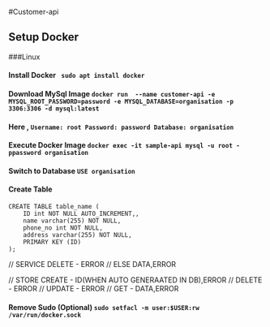 #Customer-api

## Setup Docker
###Linux
#### Install Docker        `` sudo apt install docker``
#### Download MySql Image  ``docker run  --name customer-api -e MYSQL_ROOT_PASSWORD=password -e MYSQL_DATABASE=organisation -p 3306:3306 -d mysql:latest``
#### Here ,                ``Username: root Password: password Database: organisation``
#### Execute Docker Image  ``docker exec -it sample-api mysql -u root -ppassword organisation``
#### Switch to Database    ``USE organisation``
#### Create Table          
```
CREATE TABLE table_name (
    ID int NOT NULL AUTO_INCREMENT,,
    name varchar(255) NOT NULL,
    phone_no int NOT NULL,
    address varchar(255) NOT NULL,
    PRIMARY KEY (ID)
); 
```




// SERVICE DELETE - ERROR
// ELSE DATA,ERROR

// STORE CREATE - ID(WHEN AUTO GENERAATED IN DB),ERROR
// DELETE - ERROR
// UPDATE - ERROR
// GET - DATA,ERROR

















#### Remove Sudo (Optional) ``sudo setfacl -m user:$USER:rw /var/run/docker.sock``


